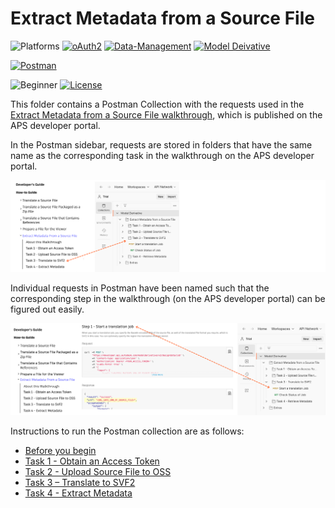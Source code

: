 # Extract Metadata from a Source File

![Platforms](https://img.shields.io/badge/Web-Windows|MacOS-lightgray.svg)
[![oAuth2](https://img.shields.io/badge/Authentication-v2-green.svg)](http://developer.autodesk.com/)
[![Data-Management](https://img.shields.io/badge/Data%20Management-v2-green.svg)](http://developer.autodesk.com/)
[![Model Deivative](https://img.shields.io/badge/Model%20Derivative-v2-green.svg)](http://developer.autodesk.com/)

[![Postman](https://img.shields.io/badge/Postman-v10-orange.svg)](https://www.getpostman.com/)


![Beginner](https://img.shields.io/badge/Level-Beginner-green.svg)
[![License](https://img.shields.io/:license-MIT-blue.svg)](http://opensource.org/licenses/MIT)

This folder contains a Postman Collection with the requests used in the [Extract Metadata from a Source File walkthrough](https://aps.autodesk.com/en/docs/model-derivative/v2/tutorials/xtract-metadata/), which is published on the APS developer portal. 

In the Postman sidebar, requests are stored in folders that have the same name as the corresponding task in the walkthrough on the APS developer portal.

![APS developer portal menu to Postman](images/tutorial_05_aps_postman_menu_01.png "APS developer portal task to Postman mapping")

Individual requests in Postman have been named such that the corresponding step in the walkthrough (on the APS developer portal) can be figured out easily.

![APS developer portal steps to Postman](images/tutorial_05_aps_postman_menu_02.png "APS developer portal task to Postman mapping")

Instructions to run the Postman collection are as follows:

- [Before you begin](instructions/before_you_begin.md)
- [Task 1 - Obtain an Access Token](instructions/task-1.md)
- [Task 2 - Upload Source File to OSS](instructions/task-2.md)
- [Task 3 – Translate to SVF2](instructions/task-3.md)
- [Task 4 - Extract Metadata](instructions/task-4.md)








